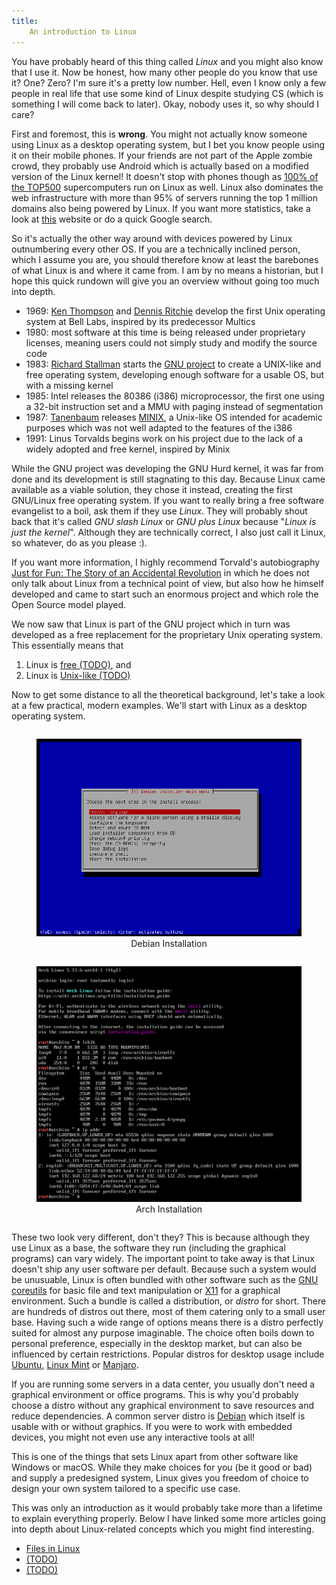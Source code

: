 ```yaml
---
title:
    An introduction to Linux
---
```


You have probably heard of this thing called *Linux* and you might also know that
I use it. Now be honest, how many other people do you know that use it? One? Zero?
I'm sure it's a pretty low number. Hell, even I know only a few people in real
life that use some kind of Linux despite studying CS (which is something I will
come back to later). Okay, nobody uses it, so why should I care?

First and foremost, this is **wrong**. You might not actually know someone using
Linux as a desktop operating system, but I bet you know people using it on their
mobile phones. If your friends are not part of the Apple zombie crowd, they probably
use Android which is actually based on a modified version of the Linux kernel! It
doesn't stop with phones though as [100% of the TOP500](https://www.top500.org/statistics/details/osfam/1/)
supercomputers run on Linux as well. Linux also dominates the web infrastructure
with more than 95% of servers running the top 1 million domains also being powered
by Linux. If you want more statistics, take a look at [this](https://hostingtribunal.com/blog/linux-statistics/)
website or do a quick Google search.

So it's actually the other way around with devices powered by Linux outnumbering
every other OS. If you are a technically inclined person, which I assume you are, you
should therefore know at least the barebones of what Linux is and where it came from.
I am by no means a historian, but I hope this quick rundown will give you an
overview without going too much into depth.

- 1969: [Ken Thompson](https://en.wikipedia.org/wiki/Ken_Thompson) and [Dennis Ritchie](https://en.wikipedia.org/wiki/Dennis_Ritchie)
develop the first Unix operating system at Bell Labs, inspired by its predecessor Multics
- 1980: most software at this time is being released under proprietary licenses,
meaning users could not simply study and modify the source code
- 1983: [Richard Stallman](https://stallman.org/) starts the
[GNU project](https://www.gnu.org/home.en.html) to create a UNIX-like and free operating
system, developing enough software for a usable OS, but with a missing kernel
- 1985: Intel releases the 80386 (i386) microprocessor, the first one using a 32-bit
instruction set and a MMU with paging instead of segmentation
- 1987: [Tanenbaum](https://en.wikipedia.org/wiki/Andrew_S._Tanenbaum) releases [MINIX](https://www.minix3.org/), a Unix-like OS intended
for academic purposes which was not well adapted to the features of the i386
- 1991: Linus Torvalds begins work on his project due to the lack of a widely
adopted and free kernel, inspired by Minix

While the GNU project was developing the GNU Hurd kernel, it was far from done
and its development is still stagnating to this day. Because Linux came
available as a viable solution, they chose it instead, creating the first
GNU/Linux free operating system. If you want to really bring a free software
evangelist to a boil, ask them if they use *Linux*. They will probably shout back
that it's called *GNU slash Linux* or *GNU plus Linux* because "*Linux is just
the kernel*". Although they are technically correct, I also just call it Linux, so
whatever, do as you please :).

If you want more information, I highly recommend Torvald's autobiography
[Just for Fun: The Story of an Accidental Revolution](https://www.amazon.de/Just-Fun-Story-Accidental-Revolutionary/dp/0066620732)
in which he does not only talk about Linux from a technical point of view, but also
how he himself developed and came to start such an enormous project and which
role the Open Source model played.

We now saw that Linux is part of the GNU project which in turn was developed as
a free replacement for the proprietary Unix operating system. This essentially
means that

1. Linux is [free (TODO)](./todo.html), and
2. Linux is [Unix-like (TODO)](./todo.html)

Now to get some distance to all the theoretical background, let's take a look at
a few practical, modern examples. We'll start with Linux as a desktop operating
system.

<div style="display: flex; flex-wrap: wrap; justify-content: center;">
<figure style="display: inline-block; width: 500px; text-align: center;">
<img style="width: 100%; max-width: 100%;"src="/res/debian_install.png" alt="debian" />
<figcaption>Debian Installation</figcaption>
</figure>
<figure style="display: inline-block; width: 500px; text-align: center;">
<img style="width: 100%; max-width: 100%;" src="/res/arch_install.png" alt="arch" />
<figcaption>Arch Installation</figcaption>
</figure>
</div>

These two look very different, don't they? This is because although they use Linux
as a base, the software they run (including the graphical programs) can vary widely.
The important point to take away is that Linux doesn't ship any user software
per default. Because such a system would be unusuable, Linux is often bundled with
other software such as the [GNU coreutils](https://www.gnu.org/software/coreutils/)
for basic file and text manipulation or [X11](https://www.x.org/wiki/) for a
graphical environment. Such a bundle is called a distribution, or *distro* for short.
There are hundreds of distros out there, most of them catering only to a small user base.
Having such a wide range of options means there is a distro perfectly suited for
almost any purpose imaginable. The choice often boils down to personal preference,
especially in the desktop market, but can also be influenced by certain restrictions.
Popular distros for desktop usage include [Ubuntu](https://ubuntu.com/),
[Linux Mint](https://linuxmint.com/) or [Manjaro](https://manjaro.org/).

If you are running some servers in a data center, you usually don't need a graphical
environment or office programs. This is why you'd probably choose a distro without
any graphical environment to save resources and reduce dependencies. A common server
distro is [Debian](https://www.debian.org/) which itself is usable with or without graphics.
If you were to work with embedded devices, you might not even use any interactive tools at all!

This is one of the things that sets Linux apart from other software like Windows
or macOS. While they make choices for you (be it good or bad) and supply a
predesigned system, Linux gives you freedom of choice to design your own system
tailored to a specific use case.

This was only an introduction as it would probably take more than a lifetime
to explain everything properly. Below I have linked some more articles going
into depth about Linux-related concepts which you might find interesting.

- [Files in Linux](/html/linux_files.html)
- [(TODO)](/html/todo.html)
- [(TODO)](/html/todo.html)
